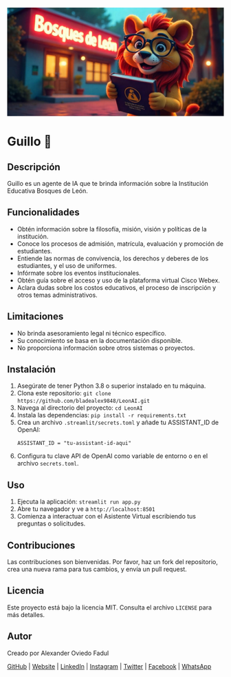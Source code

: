 ![Logo de LeonAI](https://github.com/bladealex9848/LeonAI/blob/main/assets/logo.jpg)

# Guillo 🦁

## Descripción
Guillo es un agente de IA que te brinda información sobre la Institución Educativa Bosques de León.

## Funcionalidades
* Obtén información sobre la filosofía, misión, visión y políticas de la institución.
* Conoce los procesos de admisión, matrícula, evaluación y promoción de estudiantes.
* Entiende las normas de convivencia, los derechos y deberes de los estudiantes, y el uso de uniformes.
* Infórmate sobre los eventos institucionales.
* Obtén guía sobre el acceso y uso de la plataforma virtual Cisco Webex.
* Aclara dudas sobre los costos educativos, el proceso de inscripción y otros temas administrativos.

## Limitaciones
* No brinda asesoramiento legal ni técnico específico.
* Su conocimiento se basa en la documentación disponible.
* No proporciona información sobre otros sistemas o proyectos.

## Instalación

1. Asegúrate de tener Python 3.8 o superior instalado en tu máquina.
2. Clona este repositorio: `git clone https://github.com/bladealex9848/LeonAI.git`
3. Navega al directorio del proyecto: `cd LeonAI`
4. Instala las dependencias: `pip install -r requirements.txt`
5. Crea un archivo `.streamlit/secrets.toml` y añade tu ASSISTANT_ID de OpenAI:
   ```
   ASSISTANT_ID = "tu-assistant-id-aqui"
   ```
6. Configura tu clave API de OpenAI como variable de entorno o en el archivo `secrets.toml`.

## Uso

1. Ejecuta la aplicación: `streamlit run app.py`
2. Abre tu navegador y ve a `http://localhost:8501`
3. Comienza a interactuar con el Asistente Virtual escribiendo tus preguntas o solicitudes.

## Contribuciones

Las contribuciones son bienvenidas. Por favor, haz un fork del repositorio, crea una nueva rama para tus cambios, y envía un pull request.

## Licencia

Este proyecto está bajo la licencia MIT. Consulta el archivo `LICENSE` para más detalles.

## Autor

Creado por Alexander Oviedo Fadul

[GitHub](https://github.com/bladealex9848) | [Website](https://alexanderoviedofadul.dev) | [LinkedIn](https://www.linkedin.com/in/alexander-oviedo-fadul/) | [Instagram](https://www.instagram.com/alexander.oviedo.fadul) | [Twitter](https://twitter.com/alexanderofadul) | [Facebook](https://www.facebook.com/alexanderof/) | [WhatsApp](https://api.whatsapp.com/send?phone=573015930519&text=Hola%20!Quiero%20conversar%20contigo!%20)
